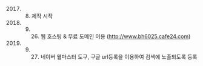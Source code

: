 2017. 08. 제작 시작

2017. 09. 26. 웹 호스팅 & 무료 도메인 이용 (http://www.bh6025.cafe24.com)

2017. 09. 27. 네이버 웹마스터 도구, 구글 url등록을 이용하여 검색에 노출되도록 등록
